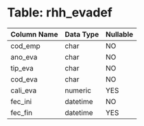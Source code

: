 # Table: rhh_evadef

| Column Name | Data Type | Nullable |
|-------------|-----------|----------|
| cod_emp | char | NO |
| ano_eva | char | NO |
| tip_eva | char | NO |
| cod_eva | char | NO |
| cali_eva | numeric | YES |
| fec_ini | datetime | NO |
| fec_fin | datetime | YES |
